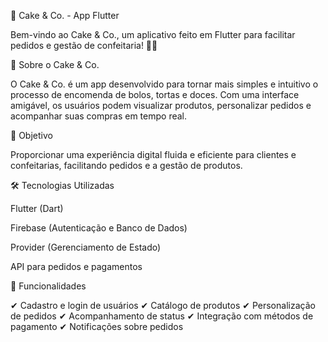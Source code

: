 🍰 Cake & Co. - App Flutter

Bem-vindo ao Cake & Co., um aplicativo feito em Flutter para facilitar pedidos e gestão de confeitaria! 🎂✨

📌 Sobre o Cake & Co.

O Cake & Co. é um app desenvolvido para tornar mais simples e intuitivo o processo de encomenda de bolos, tortas e doces. Com uma interface amigável, os usuários podem visualizar produtos, personalizar pedidos e acompanhar suas compras em tempo real.

🎯 Objetivo

Proporcionar uma experiência digital fluida e eficiente para clientes e confeitarias, facilitando pedidos e a gestão de produtos.

🛠️ Tecnologias Utilizadas

Flutter (Dart)

Firebase (Autenticação e Banco de Dados)

Provider (Gerenciamento de Estado)

API para pedidos e pagamentos

🚀 Funcionalidades

✔ Cadastro e login de usuários ✔ Catálogo de produtos ✔ Personalização de pedidos ✔ Acompanhamento de status ✔ Integração com métodos de pagamento ✔ Notificações sobre pedidos
